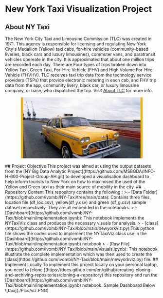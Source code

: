 # New York Taxi Visualization Project
## About NY Taxi
The New York City Taxi and Limousine Commission (TLC) was created in 1971. This agency is responsible for licensing and regulating New York City's Medallion (Yellow) taxi cabs, for-hire vehicles (community-based liveries, black cars and luxury limousines), commuter vans, and paratransit vehicles opereate in the city. It is approximated that about one million trips are recorded each day. There are Four types of trips broken down into Yellow Taxi, Green Taxi, For-Hire Vehicle (FHV) and High Volume For-Hire Vehicle (FHVHV). TLC receives taxi trip data from the technology service providers (TSPs) that provide electronic metering in each cab, and FHV trip data from the app, community livery, black car, or luxury limousine company, or base, who dispatched the trip. Visit [About TLC](https://www1.nyc.gov/site/tlc/about/about-tlc.page) for more info. 
<br>
<p align="center">
  <img src="./Pics/taxi.jpg" alt="drawing" height = 200 width="400"/>
 </p>
## Project Objective
This project was aimed at using the output datasets from the [NY Big Data Analytic Project](https://github.com/MSBGDA/INFO-H-600-Project-Group-AH.git) to developed a visualisation dashboard to help inform tourists to New York on how to maximised the used of the Yellow and Green taxi as their main source of mobility in the city. 
## Repository Content
This repository contains the following :
> - [Data Folder](https://github.com/ivombi/NY-Taxi/tree/main/data): Contains three files, location file (df_loc.csv), yellow(df_y.csv) and green (df_g.csv) sample dataset respectively. They are all embedded in the notebooks.
> - [Dashboard](https://github.com/ivombi/NY-Taxi/blob/main/implementation.ipynb): This notebook implements the NYTaxiViz class and produces the necessary visuals for analysis. 
> - [class](https://github.com/ivombi/NY-Taxi/blob/main/newyorkviz.py):This python file shows the codes used to implement the NYTaxiViz class use in the [Dashboard](https://github.com/ivombi/NY-Taxi/blob/main/implementation.ipynb) notebook
> - [Raw File](https://github.com/ivombi/NY-Taxi/blob/main/visuals.ipynb): This notebook illustrate the complete implementation which was then used to create the [class](https://github.com/ivombi/NY-Taxi/blob/main/newyorkviz.py) file. 
## Implement Locally
To implement this project locally on your personal laptop, you need to [clone ](https://docs.github.com/en/github/creating-cloning-and-archiving-repositories/cloning-a-repository) this repository and run the [Dashboard](https://github.com/ivombi/NY-Taxi/blob/main/implementation.ipynb) notebook. Sample Dashboard Below
<br>
![taxi](./Pics/viz.PNG)
